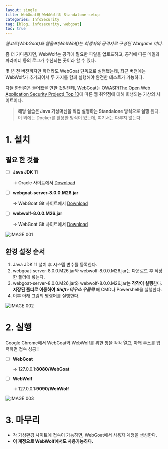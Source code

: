```yaml
---
layout: single
title: WebGoat와 WebWolf의 Standalone-setup
categories: InfoSecurity
tag: [blog, infosecurity, webgoat]
toc: true
---
```



*웹고트(WebGoat)와 웹울프(WebWolf)는 희생자와 공격자로 구성된 Wargame 이다.*

좀 더 가다듬자면, WebWolf는 공격에 필요한 파일을 업로드하고, 공격에 따른 메일과 파라미터 등의 로그가 수신되는 곳이라 할 수 있다.

몇 년 전 버전까지만 하더라도 WebGoat 단독으로 실행됐는데, 최근 버전에는 WebWolf가 추가되어서 두 가지를 함께 실행해야 완전한 테스트가 가능하다.

다들 한번쯤은 들어봤을 만한 것일텐데, WebGoat는 <a href="https://owasp.org/www-project-top-ten/">OWASP(The Open Web Application Security Project) Top 10</a>에 따른 웹 취약점에 대해 희생되는 가상의 사이트이다.



> **해당 실습은 Java 가상머신을 직접 실행하는 Standalone 방식으로 실행**
> 된다. 이 외에는 Docker를 활용한 방식이 있는데, 여기서는 다루지 않는다.



# 1. 설치

## 필요 한 것들

- [ ] **Java JDK 11**

  -> Oracle 사이트에서 <a href="https://www.oracle.com/kr/java/technologies/javase-jdk11-downloads.html">Download</a>

- [ ] **webgoat-server-8.0.0.M26.jar**

  -> WebGoat Git 사이트에서 <a href="https://github.com/WebGoat/WebGoat/releases/tag/v8.0.0.M26">Download</a>

- [ ] **webwolf-8.0.0.M26.jar**

  -> WebGoat Git 사이트에서 <a href="https://github.com/WebGoat/WebGoat/releases/tag/v8.0.0.M26">Download</a>



![IMAGE 001](https://user-images.githubusercontent.com/52769104/103536528-0a6fd080-4ed6-11eb-8fb6-e852644dc998.png)

## 환경 설정 순서

1. Java JDK 11 설치 후 시스템 변수를 등록한다.
2. webgoat-server-8.0.0.M26.jar와 webwolf-8.0.0.M26.jar는 다운로드 후 적당한 폴더에 넣는다.
3. webgoat-server-8.0.0.M26.jar와 webwolf-8.0.0.M26.jar는 **각각이 실행**한다. **저장된 폴더로 이동하여** ***Shift+마우스 우클릭*** 해 CMD나 Powershell을 실행한다.
4. 이후 아래 그림의 명령어를 실행한다.



![IMAGE 002](https://user-images.githubusercontent.com/52769104/103536532-0b086700-4ed6-11eb-8488-83fc8ae8a465.png)



# 2. 실행

Google Chrome에서 WebGoat와 WebWolf를 위한 창을 각각 열고, 아래 주소를 입력하면 접속 성공 !



- [ ] **WebGoat**

  -> 127.0.0.1:**8080/WebGoat**

- [ ] **WebWolf**

  -> 127.0.0.1:**9090/WebWolf**



![IMAGE 003](https://user-images.githubusercontent.com/52769104/103536534-0ba0fd80-4ed6-11eb-9e8a-a3291a45a289.png)





# 3. 마무리

- 각 가상환경 사이트에 접속이 가능하면, WebGoat에서 사용자 계정을 생성한다.
- **이 계정으로 WebWolf에서도 사용가능하다.**

